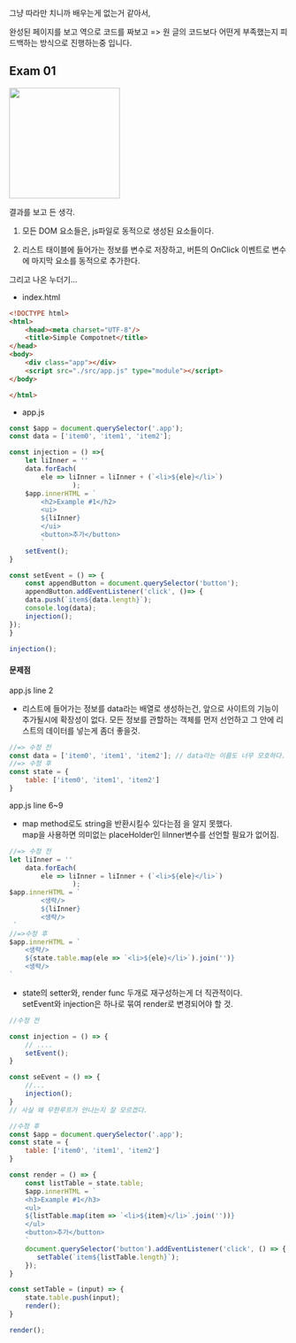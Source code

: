 그냥 따라만 치니까 배우는게 없는거 같아서,

완성된 페이지를 보고 역으로 코드를 짜보고 => 원 글의 코드보다 어떤게 부족했는지 피드백하는 방식으로 진행하는중 입니다.

<h2> Exam 01</h2>

<img src='.\reviewImages\Example#1.png' height='200px'/>

결과를 보고 든 생각.

1. 모든 DOM 요소들은, js파일로 동적으로 생성된 요소들이다.

2. 리스트 태이블에 들어가는 정보를 변수로 저장하고, 버튼의 OnClick 이벤트로 변수에 마지막 요소를 동적으로 추가한다.

그리고 나온 누더기...

* index.html

```html
<!DOCTYPE html>
<html>
    <head><meta charset="UTF-8"/>
    <title>Simple Compotnet</title>
</head>
<body>
    <div class="app"></div>
    <script src="./src/app.js" type="module"></script>
</body>

</html>
```

* app.js

```js
const $app = document.querySelector('.app');
const data = ['item0', 'item1', 'item2'];

const injection = () =>{
    let liInner = ''
    data.forEach(
        ele => liInner = liInner + (`<li>${ele}</li>`)
                );
    $app.innerHTML = `
        <h2>Example #1</h2>
        <ui>
        ${liInner}
        </ui>
        <button>추가</button>
        ` 
    setEvent();
}

const setEvent = () => {
    const appendButton = document.querySelector('button');
    appendButton.addEventListener('click', ()=> {
    data.push(`item${data.length}`);
    console.log(data);
    injection();
});
}

injection();
```


<h4>문제점</h4>

app.js line 2

* 리스트에 들어가는 정보를 data라는 배열로 생성하는건, 앞으로 사이트의 기능이 추가될시에 확장성이 없다. 모든 정보를 관할하는 객체를 먼저 선언하고 그 안에 리스트의 데이터를 넣는게 좀더 좋을것.

```js
//=> 수정 전
const data = ['item0', 'item1', 'item2']; // data라는 이름도 너무 모호하다. ul 태그에 사용될 데이터라는걸 잘 알수 있는 이름으로 작성하자.
//=> 수정 후
const state = {
    table: ['item0', 'item1', 'item2']
}
```

app.js line 6~9

* map method로도 string을 반환시킬수 있다는점 을 알지 못했다.<br/>map을 사용하면 의미없는 placeHolder인 liInner변수를 선언할 필요가 없어짐.

```js
//=> 수정 전
let liInner = ''
    data.forEach(
        ele => liInner = liInner + (`<li>${ele}</li>`)
                );
$app.innerHTML = `
        <생략/>
        ${liInner}
        <생략/>
 `
//=>수정 후
$app.innerHTML = `
	<생략/>
	${state.table.map(ele => `<li>${ele}</li>`).join('')}
	<생략/>
`
```

* state의 setter와, render func 두개로 재구성하는게 더 직관적이다.<br/>setEvent와 injection은 하나로 묶여 render로 변경되어야 할 것.

```js
//수정 전

const injection = () => {
    // ....
    setEvent();
}

const seEvent = () => {
    //...
    injection();
}
// 사실 왜 무한루프가 안나는지 잘 모르겠다.

//수정 후
const $app = document.querySelector('.app');
const state = {
    table: ['item0', 'item1', 'item2']
}

const render = () => {
    const listTable = state.table;
    $app.innerHTML = `
    <h3>Example #1</h3>
    <ul>
    ${listTable.map(item => `<li>${item}</li>`.join(''))}
    </ul>
    <button>추가</button>
    `
    document.querySelector('button').addEventListener('click', () => {
       setTable(`item${listTable.length}`); 
    });
}

const setTable = (input) => {
    state.table.push(input);
    render();
}

render();
```

